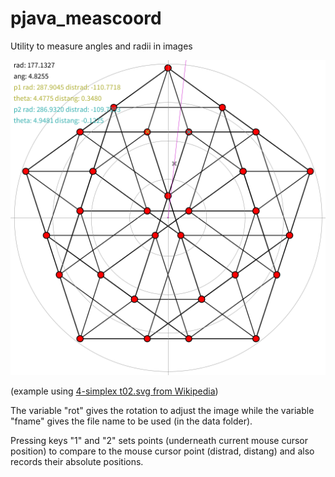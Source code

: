 # pjava_meascoord
Utility to measure angles and radii in images

![example using 4-simplex t02.svg](example.png)

(example using [4-simplex t02.svg from Wikipedia](https://en.wikipedia.org/wiki/File:4-simplex_t02.svg))

The variable "rot" gives the rotation to adjust the image while the variable "fname" gives the file name to be used (in the data folder).

Pressing keys "1" and "2" sets points (underneath current mouse cursor position) to compare to the mouse cursor point (distrad, distang) and also records their absolute positions.

